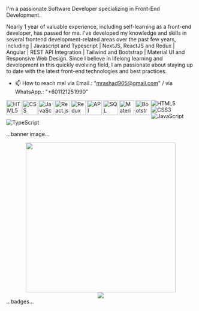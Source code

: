 I'm a passionate Software Developer specializing in Front-End Development.

Nearly 1 year of valuable experience, including self-learning as a front-end developer, has passed for me. I've developed my knowledge and skills in several frontend development-related areas over the past few years, including | Javascript and Typescript | NextJS, ReactJS and Redux | Angular | REST API Integration | Tailwind and Bootstrap | Material UI and Responsive Web Design. Since I believe in lifelong learning and development in this quickly evolving field, I am passionate about staying up to date with the latest front-end technologies and best practices.

- 📫 How to reach me! via Email.: "mrashad905@gmail.com" / via WhatsApp.: "+601121251990"

<img align="left" alt="HTML5" width="40px" src="https://github.com/RashCodes/RashCodes/assets/103131993/6de5edc8-87f2-4621-91cf-71ef1d73f4a8" />
<img align="left" alt="CSS" width="40px" src="https://github.com/RashCodes/RashCodes/assets/103131993/36febcf1-fda1-4bb7-a9ae-ea3e93e5fd29" />
<img align="left" alt="JavaScript" width="40px" src="https://github.com/RashCodes/RashCodes/assets/103131993/72cc1152-41a8-4e19-a0f2-46067db54da6" />
<img align="left" alt="React.js" width="40px" src="https://github.com/RashCodes/RashCodes/assets/103131993/c9b672fe-d34c-401e-80ff-ffe0f65204f9" />
<img align="left" alt="Redux" width="40px" src="https://github.com/RashCodes/RashCodes/assets/103131993/54a84eba-9daf-47ab-856e-df9c63b0a994" />
<img align="left" alt="API" width="40px" src="https://github.com/RashCodes/RashCodes/assets/103131993/5e363a4a-092e-4deb-8325-ce7866c90461" />
<img align="left" alt="SQL" width="40px" src="https://github.com/RashCodes/RashCodes/assets/103131993/3ffddc3a-c18b-479b-8900-8f514bea7133" />
<img align="left" alt="Material-UI" width="40px" src="https://github.com/RashCodes/RashCodes/assets/103131993/6c093f25-26d3-4f4e-ae6f-6a9e91545cff" />
<img align="left" alt="Bootstrap-5" width="40px" src="https://github.com/RashCodes/RashCodes/assets/103131993/fad1d264-8217-4df5-98da-d3234b7b3b33" />

![HTML5](https://img.shields.io/badge/html5-%23E34F26.svg?style=for-the-badge&logo=html5&logoColor=white)
![CSS3](https://img.shields.io/badge/css3-%231572B6.svg?style=for-the-badge&logo=css3&logoColor=white)
![JavaScript](https://img.shields.io/badge/javascript-%23323330.svg?style=for-the-badge&logo=javascript&logoColor=%23F7DF1E)
![TypeScript](https://img.shields.io/badge/typescript-%23007ACC.svg?style=for-the-badge&logo=typescript&logoColor=white)

...banner image...
<div style="text-align: center">
  <img src="https://github-readme-stats.vercel.app/api?username=wsfuller&count_private=true&show_icons=true&theme=prussian" width="400">
<br />
  <img src="https://github-readme-stats.vercel.app/api/top-langs/?username=wsfuller&hide=php&title_color=ffffff&text_color=c9cacc&icon_color=4AB197&bg_color=1A2B34" />
</div>
...badges...



<!---
RashCodes/RashCodes is a ✨ special ✨ repository because its `README.md` (this file) appears on your GitHub profile.
You can click the Preview link to take a look at your changes.
--->


